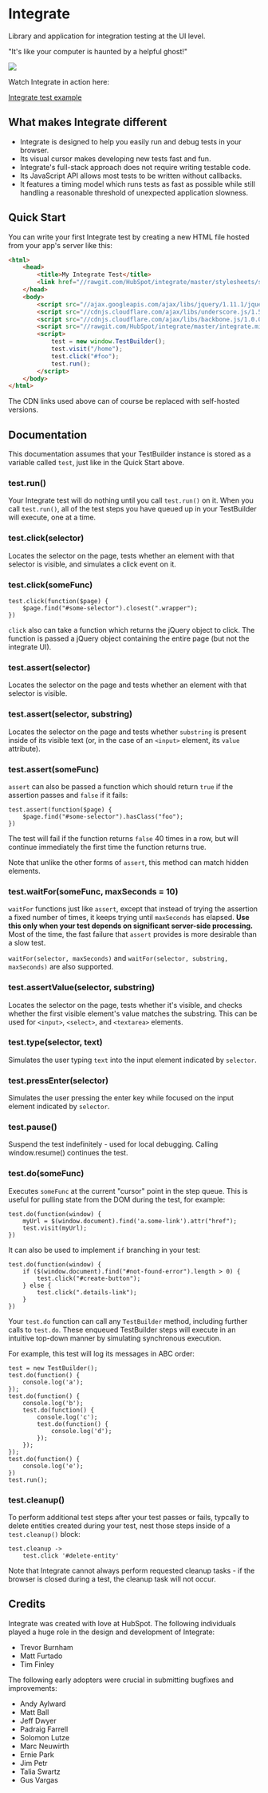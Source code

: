 Integrate
=========

Library and application for integration testing at the UI level.

"It's like your computer is haunted by a helpful ghost!"

![](https://raw.github.com/HubSpot/integrate/master/docs/integrate.gif)

Watch Integrate in action here:

<a href="http://backbone-todos.divshot.io/integrate_test" target="_blank">Integrate test example</a>

What makes Integrate different
------------

* Integrate is designed to help you easily run and debug tests in your browser.
* Its visual cursor makes developing new tests fast and fun.
* Integrate's full-stack approach does not require writing testable code.
* Its JavaScript API allows most tests to be written without callbacks.
* It features a timing model which runs tests as fast as possible while still handling a reasonable threshold of unexpected application slowness.

Quick Start
-----------

You can write your first Integrate test by creating a new HTML file hosted from your app's server like this:

```html
<html>
    <head>
        <title>My Integrate Test</title>
        <link href="//rawgit.com/HubSpot/integrate/master/stylesheets/style.css" rel='stylesheet' type='text/css'>
    </head>
    <body>
        <script src="//ajax.googleapis.com/ajax/libs/jquery/1.11.1/jquery.min.js" type="text/javascript"></script>
        <script src="//cdnjs.cloudflare.com/ajax/libs/underscore.js/1.5.2/underscore-min.js" type="text/javascript"></script>
        <script src="//cdnjs.cloudflare.com/ajax/libs/backbone.js/1.0.0/backbone-min.js" type="text/javascript"></script>
        <script src="//rawgit.com/HubSpot/integrate/master/integrate.min.js" type="text/javascript"></script>
        <script>
            test = new window.TestBuilder();
            test.visit("/home");
            test.click("#foo");
            test.run();
        </script>
    </body>
</html>
```

The CDN links used above can of course be replaced with self-hosted versions.

Documentation
-------------

This documentation assumes that your TestBuilder instance is stored as a variable called `test`, just like in the Quick Start above.

### test.run()

Your Integrate test will do nothing until you call `test.run()` on it. When you call `test.run()`, all of the test steps you have queued up in your TestBuilder will execute, one at a time.

### test.click(selector)

Locates the selector on the page, tests whether an element with that selector is
visible, and simulates a click event on it.

### test.click(someFunc)

```
test.click(function($page) {
    $page.find("#some-selector").closest(".wrapper");
})
````

`click` also can take a function which returns the jQuery object to click. The
function is passed a jQuery object containing the entire page (but not the
integrate UI).

### test.assert(selector)

Locates the selector on the page and tests whether an element with that selector
is visible.

### test.assert(selector, substring)

Locates the selector on the page and tests whether `substring` is present inside
of its visible text (or, in the case of an `<input>` element, its `value`
attribute).

### test.assert(someFunc)

`assert` can also be passed a function which should return `true` if the
assertion passes and `false` if it fails:

```
test.assert(function($page) {
    $page.find("#some-selector").hasClass("foo");
})
```

The test will fail if the function returns `false` 40 times in a row, but
will continue immediately the first time the function returns true.

Note that unlike the other forms of `assert`, this method can match hidden
elements.

### test.waitFor(someFunc, maxSeconds = 10)

`waitFor` functions just like `assert`, except that instead of trying the
assertion a fixed number of times, it keeps trying until `maxSeconds` has
elapsed. **Use this only when your test depends on significant server-side
processing.** Most of the time, the fast failure that `assert` provides is more
desirable than a slow test.

`waitFor(selector, maxSeconds)` and `waitFor(selector, substring, maxSeconds)`
are also supported.

### test.assertValue(selector, substring)

Locates the selector on the page, tests whether it's visible, and checks whether
the first visible element's value matches the substring. This can be used for
`<input>`, `<select>`, and `<textarea>` elements.

### test.type(selector, text)

Simulates the user typing `text` into the input element indicated by
`selector`.

### test.pressEnter(selector)

Simulates the user pressing the enter key while focused on the input
element indicated by `selector`.

### test.pause()

Suspend the test indefinitely - used for local debugging. Calling window.resume() continues the test.

### test.do(someFunc)

Executes `someFunc` at the current "cursor" point in the step queue. This is useful for
pulling state from the DOM during the test, for example:

```
test.do(function(window) {
    myUrl = $(window.document).find('a.some-link').attr("href");
    test.visit(myUrl);
})
```

It can also be used to implement `if` branching in your test:
```
test.do(function(window) {
    if ($(window.document).find("#not-found-error").length > 0) {
        test.click("#create-button");
    } else {
        test.click(".details-link");
    }
})
```

Your `test.do` function can call any `TestBuilder` method, including further
calls to `test.do`. These enqueued TestBuilder steps will execute in an intuitive top-down manner
by simulating synchronous execution.

For example, this test will log its messages in ABC order:

```
test = new TestBuilder();
test.do(function() {
    console.log('a');
});
test.do(function() {
    console.log('b');
    test.do(function() {
        console.log('c');
        test.do(function() {
            console.log('d');
        });
    });
});
test.do(function() {
    console.log('e');
})
test.run();
```

### test.cleanup()

To perform additional test steps after your test passes or fails, typcally to
delete entities created during your test, nest those steps inside of a
`test.cleanup()` block:

```
test.cleanup ->
    test.click '#delete-entity'
```

Note that Integrate cannot always perform requested cleanup tasks - if the browser is closed during a test, the cleanup task will not occur.

Credits
-------
Integrate was created with love at HubSpot. The following individuals played
a huge role in the design and development of Integrate: 

* Trevor Burnham
* Matt Furtado
* Tim Finley

The following early adopters were crucial in submitting bugfixes and
improvements:

* Andy Aylward
* Matt Ball
* Jeff Dwyer
* Padraig Farrell
* Solomon Lutze
* Marc Neuwirth
* Ernie Park
* Jim Petr
* Talia Swartz
* Gus Vargas
